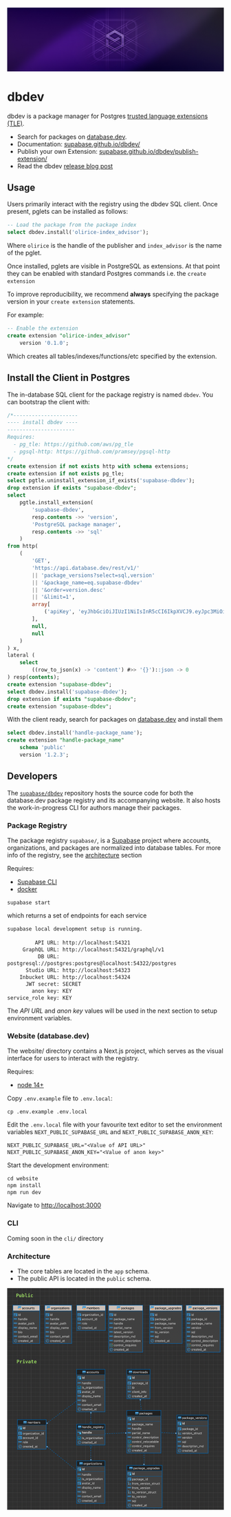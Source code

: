 ![dbdev](/assets/dbdev-banner.jpg)

# dbdev

dbdev is a package manager for Postgres [trusted language extensions (TLE)](https://github.com/aws/pg_tle). 

- Search for packages on [database.dev](https://database.dev).
- Documentation: [supabase.github.io/dbdev/](https://supabase.github.io/dbdev/)
- Publish your own Extension: [supabase.github.io/dbdev/publish-extension/](https://supabase.github.io/dbdev/publish-extension/)
- Read the dbdev [release blog post](https://supabase.com/blog/dbdev)

## Usage

Users primarily interact with the registry using the dbdev SQL client. Once present, pglets can be installed as follows:

```sql
-- Load the package from the package index
select dbdev.install('olirice-index_advisor');
```
Where `olirice` is the handle of the publisher and `index_advisor` is the name of the pglet.

Once installed, pglets are visible in PostgreSQL as extensions. At that point they can be enabled with standard Postgres commands i.e. the `create extension`

To improve reproducibility, we recommend __always__ specifying the package version in your `create extension` statements.

For example:
```sql
-- Enable the extension
create extension "olirice-index_advisor"
    version '0.1.0';
```

Which creates all tables/indexes/functions/etc specified by the extension.

## Install the Client in Postgres

The in-database SQL client for the package registry is named `dbdev`. You can bootstrap the client with:

```sql
/*---------------------
---- install dbdev ----
----------------------
Requires:
  - pg_tle: https://github.com/aws/pg_tle
  - pgsql-http: https://github.com/pramsey/pgsql-http
*/
create extension if not exists http with schema extensions;
create extension if not exists pg_tle;
select pgtle.uninstall_extension_if_exists('supabase-dbdev');
drop extension if exists "supabase-dbdev";
select
    pgtle.install_extension(
        'supabase-dbdev',
        resp.contents ->> 'version',
        'PostgreSQL package manager',
        resp.contents ->> 'sql'
    )
from http(
    (
        'GET',
        'https://api.database.dev/rest/v1/'
        || 'package_versions?select=sql,version'
        || '&package_name=eq.supabase-dbdev'
        || '&order=version.desc'
        || '&limit=1',
        array[
            ('apiKey', 'eyJhbGciOiJIUzI1NiIsInR5cCI6IkpXVCJ9.eyJpc3MiOiJzdXBhYmFzZSIsInJlZiI6InhtdXB0cHBsZnZpaWZyYndtbXR2Iiwicm9sZSI6ImFub24iLCJpYXQiOjE2ODAxMDczNzIsImV4cCI6MTk5NTY4MzM3Mn0.z2CN0mvO2No8wSi46Gw59DFGCTJrzM0AQKsu_5k134s')::http_header
        ],
        null,
        null
    )
) x,
lateral (
    select
        ((row_to_json(x) -> 'content') #>> '{}')::json -> 0
) resp(contents);
create extension "supabase-dbdev";
select dbdev.install('supabase-dbdev');
drop extension if exists "supabase-dbdev";
create extension "supabase-dbdev";
```

With the client ready, search for packages on [database.dev](database.dev) and install them
```sql
select dbdev.install('handle-package_name');
create extension "handle-package_name"
    schema 'public'
    version '1.2.3';
```

## Developers

The [`supabase/dbdev`](https://github.com/supabase/dbdev) repository hosts the source code for both the database.dev package registry and its accompanying website. It also hosts the work-in-progress CLI for authors manage their packages.

### Package Registry

The package registry `supabase/`, is a [Supabase](https://supabase.com) project where accounts, organizations, and packages are normalized into database tables. For more info of the registry, see the [architecture](#architecture) section

Requires:
- [Supabase CLI](https://github.com/supabase/cli)
- [docker](https://www.docker.com/)

```
supabase start
```

which returns a set of endpoints for each service

```text
supabase local development setup is running.

         API URL: http://localhost:54321
     GraphQL URL: http://localhost:54321/graphql/v1
          DB URL: postgresql://postgres:postgres@localhost:54322/postgres
      Studio URL: http://localhost:54323
    Inbucket URL: http://localhost:54324
      JWT secret: SECRET
        anon key: KEY
service_role key: KEY
```

The *API URL* and *anon key* values will be used in the next section to setup environment variables.


### Website (database.dev)

The website/ directory contains a Next.js project, which serves as the visual interface for users to interact with the registry.

Requires:
- [node 14+](https://nodejs.org/en)

Copy `.env.example` file to `.env.local`:

```
cp .env.example .env.local
```

Edit the `.env.local` file with your favourite text editor to set the environment variables `NEXT_PUBLIC_SUPABASE_URL` and `NEXT_PUBLIC_SUPABASE_ANON_KEY`:

```
NEXT_PUBLIC_SUPABASE_URL="<Value of API URL>"
NEXT_PUBLIC_SUPABASE_ANON_KEY="<Value of anon key>"
```

Start the development environment:

```
cd website
npm install
npm run dev
```

Navigate to [http://localhost:3000](http://localhost:3000)


### CLI

Coming soon in the `cli/` directory

### Architecture

- The core tables are located in the `app` schema.
- The public API is located in the `public` schema.

![ERD](assets/erd.png)
